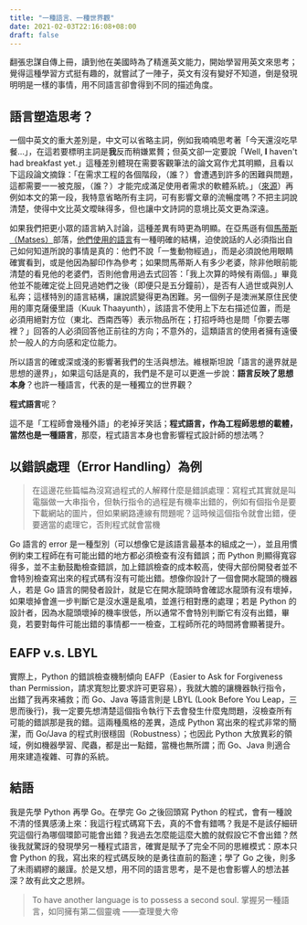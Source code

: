 ```yaml
---
title: "一種語言、一種世界觀"
date: 2021-02-03T22:16:08+08:00
draft: false
---
```


翻張忠謀自傳上冊，讀到他在美國時為了精進英文能力，開始學習用英文來思考；覺得這種學習方式挺有趣的，就嘗試了一陣子，英文有沒有變好不知道，倒是發現明明是一樣的事情，用不同語言卻會得到不同的描述角度。

## 語言塑造思考？

一個中英文的重大差別是，中文可以省略主詞，例如我喃喃思考著「今天還沒吃早餐…」，在這若要標明主詞是**我**反而稍嫌累贅；但英文卻一定要說「Well, **I** haven't had breakfast yet.」這種差別體現在需要客觀筆法的論文寫作尤其明顯，且看以下這段論文摘錄：「在需求工程的各個階段，（誰？）會遭遇到許多的困難與問題，這都需要一一被克服，（誰？）才能完成滿足使用者需求的軟體系統。」（[來源](http://thuir.thu.edu.tw/retrieve/4769/096THU00394015-001.pdf)）再例如本文的第一段，我特意省略所有主詞，可有影響文章的流暢度嗎？不把主詞說清楚，使得中文比英文曖昧得多，但也讓中文詩詞的意境比英文更為深遠。

如果我們把更小眾的語言納入討論，這種差異有時更為明顯。在亞馬遜有個[馬蒂斯（Matses）](https://en.wikipedia.org/wiki/Mats%C3%A9s)部落，[他們使用的語言](https://en.wikipedia.org/wiki/Mats%C3%A9s_language)有一種明確的結構，迫使說話的人必須指出自己如何知道所說的事情是真的：他們不說「一隻動物經過」，而是必須說他用眼睛確實看到，或是他因為腳印作為參考；如果問馬蒂斯人有多少老婆，除非他眼前能清楚的看見他的老婆們，否則他會用過去式回答：「我上次算的時候有兩個。」畢竟他並不能確定從上回見過她們之後（即便只是五分鐘前），是否有人過世或與別人私奔；這樣特別的語言結構，讓說謊變得更為困難。另一個例子是澳洲某原住民使用的庫克薩優里語（Kuuk Thaayunth），該語言不使用上下左右描述位置，而是必須用絕對方位（東北、西南西等）表示物品所在；打招呼時也是問「你要去哪裡？」回答的人必須回答他正前往的方向；不意外的，這類語言的使用者擁有遠優於一般人的方向感和定位能力。

所以語言的確或深或淺的影響著我們的生活與想法。維根斯坦說「語言的邊界就是思想的邊界」，如果這句話是真的，我們是不是可以更進一步說：**語言反映了思想本身**？也許一種語言，代表的是一種獨立的世界觀？

**程式語言**呢？

這不是「工程師會幾種外語」的老掉牙笑話；**程式語言，作為工程師思想的載體，當然也是一種語言**，那麼，程式語言本身也會影響程式設計師的想法嗎？

## 以錯誤處理（Error Handling）為例

> 在這邊花些篇幅為沒寫過程式的人解釋什麼是錯誤處理：寫程式其實就是叫電腦做一大串指令，但執行指令的過程是有機率出錯的，例如有個指令是要下載網站的圖片，但如果網路連線有問題呢？這時候這個指令就會出錯，便要適當的處理它，否則程式就會當機

Go 語言的 error 是一種型別（可以想像它是該語言最基本的組成之一），並且用慣例約束工程師在有可能出錯的地方都必須檢查有沒有錯誤；而 Python 則顯得寬容得多，並不主動鼓勵檢查錯誤，加上錯誤檢查的成本較高，使得大部份開發者並不會特別檢查寫出來的程式碼有沒有可能出錯。想像你設計了一個會開水龍頭的機器人，若是 Go 語言的開發者設計，就是它在開水龍頭時會確認水龍頭有沒有壞掉，如果壞掉會進一步判斷它是沒水還是亂噴，並進行相對應的處理；若是 Python 的設計者，因為水龍頭壞掉的機率很低，所以通常不會特別判斷它有沒有出錯，畢竟，若要對每件可能出錯的事情都一一檢查，工程師所花的時間將會顯著提升。

## EAFP v.s. LBYL

實際上，Python 的錯誤檢查機制傾向 EAFP（Easier to Ask for Forgiveness than Permission，請求寬恕比要求許可更容易），我就大膽的讓機器執行指令，出錯了我再來補救；而 Go、Java 等語言則是 LBYL (Look Before You Leap，三思而後行)，我一定要先想清楚這個指令執行下去會發生什麼鬼問題，沒檢查所有可能的錯誤那是我的錯。這兩種風格的差異，造成 Python 寫出來的程式非常的簡潔，而 Go/Java 的程式則很穩固（Robustness）；也因此 Python 大放異彩的領域，例如機器學習、爬蟲，都是出一點錯，當機也無所謂；而 Go、Java 則適合用來建造複雜、可靠的系統。

## 結語

我是先學 Python 再學 Go。在學完 Go 之後回頭寫 Python 的程式，會有一種說不清的怪異感湧上來：我這行程式碼寫下去，真的不會有錯嗎？我是不是該仔細研究這個行為哪個環節可能會出錯？我過去怎麼能這麼大膽的就假設它不會出錯？然後我就驚訝的發現學另一種程式語言，確實是賦予了完全不同的思維模式：原本只會 Python 的我，寫出來的程式碼反映的是勇往直前的豁達；學了 Go 之後，則多了未雨綢繆的嚴謹。於是又想，用不同的語言思考，是不是也會影響人的想法甚深？故有此文之思辨。

> To have another language is to possess a second soul. 掌握另一種語言，如同擁有第二個靈魂 ——查理曼大帝
